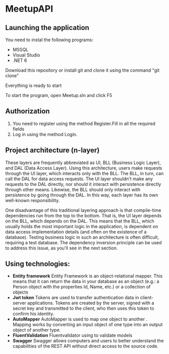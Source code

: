 # MeetupAPI
## Launching the application

You need to instal the following programs:

- MSSQL
- Visual Studio
- .NET 6

Download this repository or install git and clone it using the command "git clone"

Everything is ready to start

To start the program, open Meetup.sln and click F5
## Authorization

1. You need to register using the method Register.Fill in all the required fields
2. Log in using the method Login.

## Project architecture (n-layer)

These layers are frequently abbreviated as UI, BLL (Business Logic Layer), and DAL (Data Access Layer). Using this architecture, users make requests through the UI layer, which interacts only with the BLL. The BLL, in turn, can call the DAL for data access requests. The UI layer shouldn't make any requests to the DAL directly, nor should it interact with persistence directly through other means. Likewise, the BLL should only interact with persistence by going through the DAL. In this way, each layer has its own well-known responsibility.

One disadvantage of this traditional layering approach is that compile-time dependencies run from the top to the bottom. That is, the UI layer depends on the BLL, which depends on the DAL. This means that the BLL, which usually holds the most important logic in the application, is dependent on data access implementation details (and often on the existence of a database). Testing business logic in such an architecture is often difficult, requiring a test database. The dependency inversion principle can be used to address this issue, as you'll see in the next section.

## Using technologies:
 - **Entity framework** 
 Entity Framework is an object-relational mapper. This means that it can return the data in your database as an object (e.g.: a Person object with the properties Id, Name, etc.) or a collection of objects
 - **Jwt token**
Tokens are used to transfer authentication data in client-server applications. Tokens are created by the server, signed with a secret key and transmitted to the client, who then uses this token to confirm his identity.
 - **AutoMapper**
AutoMapper is used to map one object to another . Mapping works by converting an input object of one type into an output object of another type.
 - **FluentValidation**
Fluentvalidator using to validate models
 - **Swagger**
Swagger allows computers and users to better understand the capabilities of the REST API without direct access to the source code.
